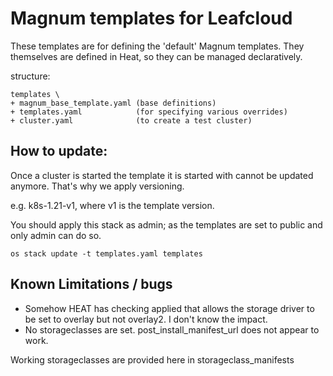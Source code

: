 # Magnum templates for Leafcloud

These templates are for defining the 'default' Magnum templates. They themselves are defined in Heat, so they can be managed declaratively.

structure:

```
templates \
+ magnum_base_template.yaml (base definitions)
+ templates.yaml            (for specifying various overrides)
+ cluster.yaml              (to create a test cluster)
```

## How to update:
Once a cluster is started the template it is started with cannot be updated anymore. That's why we apply versioning.

e.g. k8s-1.21-v1, where v1 is the template version.

You should apply this stack as admin; as the templates are set to public and only admin can do so.

```
os stack update -t templates.yaml templates
```

## Known Limitations / bugs

* Somehow HEAT has checking applied that allows the storage driver to be set to overlay but not overlay2. I don't know the impact.
* No storageclasses are set. post_install_manifest_url does not appear to work.

Working storageclasses are provided here in storageclass_manifests